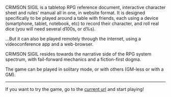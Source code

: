 CRIMSON SIGIL is a tabletop RPG reference document, interactive character sheet and rules' manual all in one, in website format.
It is designed specifically to be played around a table with friends, each using a device (smartphone, tablet, notebook, etc) to record their character, and roll real dice (you will need several d100s, or d%s).

...But it can also be played remotely through the internet, using a videoconference app and a web-browser.

CRIMSON SIGIL resides towards the narrative side of the RPG system spectrum, with fail-forward mechanics and a fiction-first dogma.

The game can be played in solitary mode, or with others (GM-less or with a GM).

<hr/>

If you want to try the game, go to the [current url](https://tatooka.github.io/) and start playing!